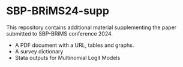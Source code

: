 # SBP-BRiMS24-supp

This repository contains additional material supplementing the paper submitted to SBP-BRiMS conference 2024. 
- A PDF document with a URL, tables and graphs.
- A survey dictionary
- Stata outputs for Multinomial Logit Models
